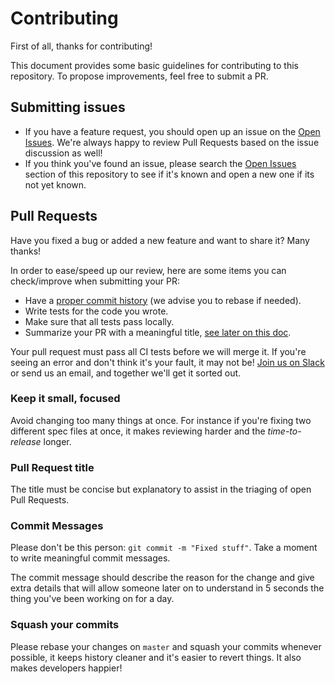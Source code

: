 # Contributing

First of all, thanks for contributing!

This document provides some basic guidelines for contributing to this repository.
To propose improvements, feel free to submit a PR.

## Submitting issues

* If you have a feature request, you should open up an issue on the [Open Issues][1]. We're always happy to review Pull Requests based on the issue discussion as well!
* If you think you've found an issue, please search the [Open Issues][1]
  section of this repository to see if it's known and open a new one if its not yet known.

## Pull Requests

Have you fixed a bug or added a new feature and want to share it? Many thanks!

In order to ease/speed up our review, here are some items you can check/improve
when submitting your PR:

* Have a [proper commit history](#commits) (we advise you to rebase if needed).
* Write tests for the code you wrote.
* Make sure that all tests pass locally.
* Summarize your PR with a meaningful title, [see later on this doc](#pull-request-title).

Your pull request must pass all CI tests before we will merge it. If you're seeing
an error and don't think it's your fault, it may not be! [Join us on Slack][2]
or send us an email, and together we'll get it sorted out.

### Keep it small, focused

Avoid changing too many things at once. For instance if you're fixing two different
spec files at once, it makes reviewing harder and the _time-to-release_ longer.

### Pull Request title

The title must be concise but explanatory to assist in the triaging of open Pull Requests.

### Commit Messages

Please don't be this person: `git commit -m "Fixed stuff"`. Take a moment to
write meaningful commit messages.

The commit message should describe the reason for the change and give extra details
that will allow someone later on to understand in 5 seconds the thing you've been
working on for a day.

### Squash your commits

Please rebase your changes on `master` and squash your commits whenever possible,
it keeps history cleaner and it's easier to revert things. It also makes developers
happier!

[1]: https://github.com/DataDog/apigentools/issues
[2]: https://datadoghq.slack.com
